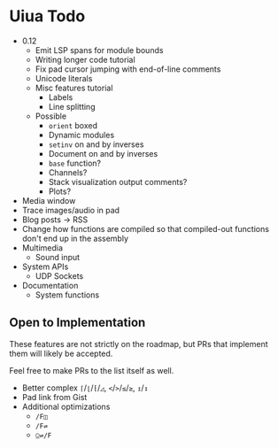 # Uiua Todo

- 0.12
  - Emit LSP spans for module bounds
  - Writing longer code tutorial
  - Fix pad cursor jumping with end-of-line comments
  - Unicode literals
  - Misc features tutorial
    - Labels
    - Line splitting
  - Possible
    - `orient` boxed
    - Dynamic modules
    - `setinv` on and by inverses
    - Document on and by inverses
    - `base` function?
    - Channels?
    - Stack visualization output comments?
    - Plots?
- Media window
- Trace images/audio in pad
- Blog posts -> RSS
- Change how functions are compiled so that compiled-out functions don't end up in the assembly
- Multimedia
  - Sound input
- System APIs
  - UDP Sockets
- Documentation
  - System functions

## Open to Implementation

These features are not strictly on the roadmap, but PRs that implement them will likely be accepted.

Feel free to make PRs to the list itself as well.

- Better complex `⌈`/`⌊`/`⁅`/`◿`, `<`/`>`/`≤`/`≥`, `↥`/`↧`
- Pad link from Gist
- Additional optimizations
  - `/F◫`
  - `/F⇌`
  - `⍜⇌/F`
